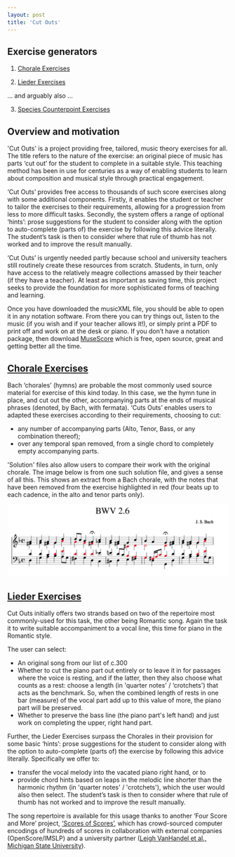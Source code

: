 ```yaml
---
layout: post
title: 'Cut Outs'
---
```


## Exercise generators

1. [Chorale Exercises](/apps/chorales)

2. [Lieder Exercises](/apps/lieder)

... and arguably also ...

3. [Species Counterpoint Exercises](../and-more/)

## Overview and motivation

'Cut Outs' is a project providing free, tailored, music theory exercises for all.
The title refers to the nature of the exercise: an original piece of music has parts ‘cut out’ for the student to complete in a suitable style.
This teaching method has been in use for centuries as a way of enabling students to learn about composition and musical style through practical engagement.

‘Cut Outs’ provides free access to thousands of such score exercises along with some additional components. Firstly, it enables the student or teacher to tailor the exercises to their requirements, allowing for a progression from less to more difficult tasks. Secondly, the system offers a range of optional ‘hints’: prose suggestions for the student to consider along with the option to auto-complete (parts of) the exercise by following this advice literally. The student’s task is then to consider where that rule of thumb has not worked and to improve the result manually.

‘Cut Outs’ is urgently needed partly because school and university teachers still routinely create these resources from scratch. Students, in turn, only have access to the relatively meagre collections amassed by their teacher (if they have a teacher). At least as important as saving time, this project seeks to provide the foundation for more sophisticated forms of teaching and learning.

Once you have downloaded the musicXML file, you should be able to open it in any notation software.
From there you can try things out, listen to the music (if you wish and if your teacher allows it!), or simply print a PDF to print off and work on at the desk or piano.
If you don’t have a notation package, then download [MuseScore](https://musescore.org/) which is free, open source, great and getting better all the time.

## [Chorale Exercises](/apps/chorales)

Bach ‘chorales’ (hymns) are probable the most commonly used source material for exercise of this kind today.
In this case, we the hymn tune in place, and cut out the other, accompanying parts at the ends of musical phrases (denoted, by Bach, with fermata).
‘Cuts Outs’ enables users to adapted these exercises according to their requirements, choosing to cut:
- any number of accompanying parts (Alto, Tenor, Bass, or any combination thereof);
- over any temporal span removed, from a single chord to completely empty accompanying parts.

'Solution' files also allow users to compare their work with the original chorale.
The image below is from one such solution file, and gives a sense of all this.
This shows an extract from a Bach chorale, with the notes that have been removed from the exercise highlighted in red (four beats up to each cadence, in the alto and tenor parts only).
<div class="image-collection">
    <img src="/images/CutOutChorale.png" alt="CutOuts Chorale Example" width="580">
</div>

## [Lieder Exercises](/apps/lieder)

Cut Outs initially offers two strands based on two of the repertoire most commonly-used for this task, the other being Romantic song.
Again the task it to write suitable accompaniment to a vocal line, this time for piano in the Romantic style.

The user can select:
- An original song from our list of c.300
- Whether to cut the piano part out entirely or to leave it in for passages where the voice is resting, and if the latter, then they also choose what counts as a rest: choose a length (in 'quarter notes' / ‘crotchets') that acts as the benchmark. So, when the combined length of rests in one bar (measure) of the vocal part add up to this value of more, the piano part will be preserved.
- Whether to preserve the bass line (the piano part's left hand) and just work on completing the upper, right hand part.

Further, the Lieder Exercises surpass the Chorales in their provision for some basic ‘hints’: prose suggestions for the student to consider along with the option to auto-complete (parts of) the exercise by following this advice literally. Specifically we offer to:
- transfer the vocal melody into the vacated piano right hand, or to
- provide chord hints based on leaps in the melodic line shorter than the harmonic rhythm (in 'quarter notes' / 'crotchets'), which the user would also then select.
The student’s task is then to consider where that rule of thumb has not worked and to improve the result manually.

The song repertoire is available for this usage thanks to another ‘Four Score and More’ project, [‘Scores of Scores’](/scores-of-scores), which has crowd-sourced computer encodings of hundreds of scores in collaboration with external companies (OpenScore/IMSLP) and a university partner ([Leigh VanHandel et al., Michigan State University](http://www.music.msu.edu/faculty/profile/leigh)).
